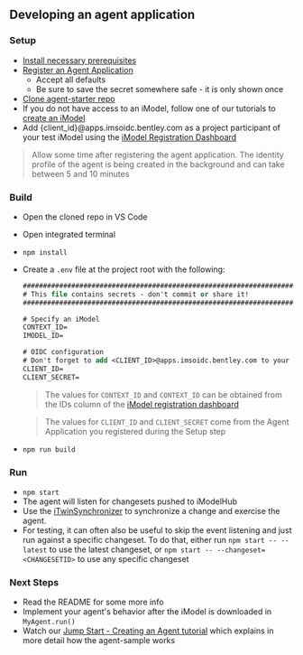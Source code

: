 ## Developing an agent application

### Setup
- [Install necessary prerequisites]($docs/getting-started/development-prerequisites)
- [Register an Agent Application](../../../getting-started/registration-dashboard/?tab=0&create=AGENT_APP)
    - Accept all defaults
    - Be sure to save the secret somewhere safe - it is only shown once
- [Clone agent-starter repo](https://github.com/imodeljs/agent-starter)
- If you do not have access to an iModel, follow one of our tutorials to [create an iModel]($docs/learning/tutorials/index.md)
- Add {client_id}@apps.imsoidc.bentley.com as a project participant of your test iModel using the [iModel Registration Dashboard](../../../getting-started/registration-dashboard/?tab=1)
 > Allow some time after registering the agent application. The identity profile of the agent is being created in the background and can take between 5 and 10 minutes


### Build
- Open the cloned repo in VS Code
- Open integrated terminal
- `npm install`
- Create a `.env` file at the project root with the following:
    ``` ps
    ###############################################################################
    # This file contains secrets - don't commit or share it!
    ###############################################################################

    # Specify an iModel
    CONTEXT_ID=
    IMODEL_ID=

    # OIDC configuration
    # Don't forget to add <CLIENT_ID>@apps.imsoidc.bentley.com to your CONNECT project. This can be done in the iModel Registration Dashboard.
    CLIENT_ID=
    CLIENT_SECRET=
    ```

    > The values for `CONTEXT_ID` and `CONTEXT_ID` can be obtained from the IDs column of the [iModel registration dashboard](../../../getting-started/registration-dashboard/?tab=1)

    > The values for `CLIENT_ID` and `CLIENT_SECRET` come from the Agent Application you registered during the Setup step

- `npm run build`

### Run
- `npm start`
- The agent will listen for changesets pushed to iModelHub
- Use the [iTwinSynchronizer](https://www.bentley.com/en/products/product-line/digital-twins/itwin-synchronizer) to synchronize a change and exercise the agent.
- For testing, it can often also be useful to skip the event listening and just run against a specific changeset. To do that, either run `npm start -- --latest` to use the latest changeset, or `npm start -- --changeset=<CHANGESETID>` to use any specific changeset

### Next Steps
- Read the README for some more info
- Implement your agent's behavior after the iModel is downloaded in `MyAgent.run()`
- Watch our [Jump Start - Creating an Agent tutorial](https://www.youtube.com/watch?v=1E2srOoxc4I&t=46s) which explains in more detail how the agent-sample works

